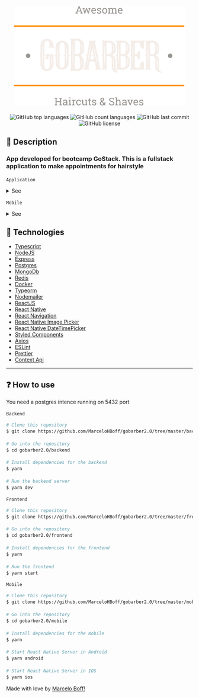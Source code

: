 <h2 align="center">
  <img src="./.github/assets/logo.svg" />
</h2>

<p align="center">
  <img alt="GitHub top languages" src="https://img.shields.io/github/languages/top/MarceloHBoff/gobarber-2.0.svg">

  <img alt="GitHub count languages" src="https://img.shields.io/github/languages/count/MarceloHBoff/gobarber-2.0.svg">

  <img alt="GitHub last commit" src="https://img.shields.io/github/last-commit/MarceloHBoff/gobarber-2.0.svg">

  <img alt="GitHub license" src="https://img.shields.io/github/license/MarceloHBoff/gobarber-2.0.svg">
</p>

<h2>📔 Description</h2>

### App developed for bootcamp GoStack. This is a fullstack application to make appointments for hairstyle

`Application`

<details>
  <summary>See</summary>

![Frontend](.github/assets/frontend.gif)

</details>

`Mobile`

<details>
  <summary>See</summary>

![Frontend](.github/assets/mobile.gif)

</details>

<h2>🚀 Technologies</h2>

- [Typescript](https://www.typescriptlang.org/)
- [NodeJS](https://nodejs.org)
- [Express](https://expressjs.com/pt-br/)
- [Postgres](https://www.postgresql.org/)
- [MongoDb](https://www.mongodb.com/)
- [Redis](https://redis.io/)
- [Docker](https://www.docker.com/)
- [Typeorm](https://typeorm.io/#/)
- [Nodemailer](https://nodemailer.com/about/)
- [ReactJS](https://reactjs.org/)
- [React Native](https://reactnative.dev/)
- [React Navigation](https://reactnavigation.org/)
- [React Native Image Picker](https://www.npmjs.com/package/react-native-image-picker)
- [React Native DateTimePicker](https://www.npmjs.com/package/@react-native-community/datetimepicker)
- [Styled Components](https://styled-components.com/)
- [Axios](https://github.com/axios/axios)
- [ESLint](https://eslint.org/)
- [Prettier](https://prettier.io/)
- [Context Api](https://pt-br.reactjs.org/docs/context.html)

---

<h2>❓ How to use</h2>

You need a postgres intence running on 5432 port

`Backend`

```bash
# Clone this repository
$ git clone https://github.com/MarceloHBoff/gobarber2.0/tree/master/backend

# Go into the repository
$ cd gobarber2.0/backend

# Install dependencies for the backend
$ yarn

# Run the backend server
$ yarn dev
```

`Frontend`

```bash
# Clone this repository
$ git clone https://github.com/MarceloHBoff/gobarber2.0/tree/master/frontend

# Go into the repository
$ cd gobarber2.0/frontend

# Install dependencies for the frontend
$ yarn

# Run the frontend
$ yarn start
```

`Mobile`

```bash
# Clone this repository
$ git clone https://github.com/MarceloHBoff/gobarber2.0/tree/master/mobile

# Go into the repository
$ cd gobarber2.0/mobile

# Install dependencies for the mobile
$ yarn

# Start React Native Server in Android
$ yarn android

# Start React Native Server in IOS
$ yarn ios
```

Made with love by [Marcelo Boff!](https://www.linkedin.com/in/marcelo-boff)
